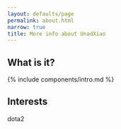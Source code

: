 ```yaml
---
layout: defaults/page
permalink: about.html
narrow: true
title: More info about UnadXiao
---
```


## What is it?

{% include components/intro.md %}

## Interests

dota2